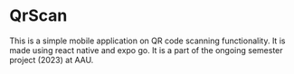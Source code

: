 # QrScan

This is a simple mobile application on QR code scanning functionality. It is made using react native and expo go. It is a part of the ongoing semester project (2023) at AAU.
